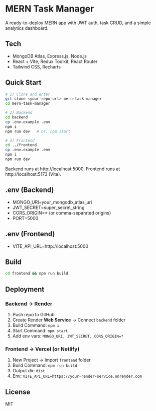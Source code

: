 # MERN Task Manager

A ready-to-deploy MERN app with JWT auth, task CRUD, and a simple analytics dashboard.

## Tech
- MongoDB Atlas, Express.js, Node.js
- React + Vite, Redux Toolkit, React Router
- Tailwind CSS, Recharts

## Quick Start
```bash
# 1) Clone and enter
git clone <your-repo-url> mern-task-manager
cd mern-task-manager

# 2) Backend
cd backend
cp .env.example .env
npm i
npm run dev   # or: npm start

# 3) Frontend
cd ../frontend
cp .env.example .env
npm i
npm run dev
```

Backend runs at http://localhost:5000, Frontend runs at http://localhost:5173 (Vite).

## .env (Backend)
- MONGO_URI=your_mongodb_atlas_uri
- JWT_SECRET=super_secret_string
- CORS_ORIGIN=* (or comma-separated origins)
- PORT=5000

## .env (Frontend)
- VITE_API_URL=http://localhost:5000

## Build
```bash
cd frontend && npm run build
```

## Deployment
### Backend → Render
1. Push repo to GitHub
2. Create Render **Web Service** → Connect `backend` folder
3. Build Command: `npm i`
4. Start Command: `npm start`
5. Add env vars: `MONGO_URI, JWT_SECRET, CORS_ORIGIN=*`

### Frontend → Vercel (or Netlify)
1. New Project → Import `frontend` folder
2. Build Command: `npm run build`
3. Output dir: `dist`
4. Env: `VITE_API_URL=https://your-render-service.onrender.com`

## License
MIT
